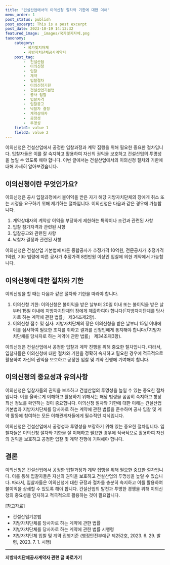 ```yaml
---
title: "건설산업에서의 이의신청 절차와 기한에 대한 이해"
menu_order: 1
post_status: publish
post_excerpt: This is a post excerpt
post_date: 2023-10-19 14:13:32
featured_image: _images/국가및지자체.png
taxonomy:
    category:
        - 국가및지자체
        - 지방자치단체공사계약자
    post_tag:
        -  건설산업
        -  이의신청
        -  입찰
        -  계약
        -  입찰절차
        -  이의신청기한
        -  건설산업기본법
        -  공사 입찰
        -  입찰자격
        -  입찰공고
        -  낙찰자 결정
        -  계약상대자
        -  공정성
        -  투명성
    field1: value 1
    field2: value 2
---
```




이의신청은 건설산업에서 공정한 입찰과정과 계약 집행을 위해 필요한 중요한 절차입니다. 입찰자들은 이를 잘 숙지하고 활용하여 자신의 권익을 보호하고 건설산업의 투명성을 높일 수 있도록 해야 합니다. 이번 글에서는 건설산업에서의 이의신청 절차와 기한에 대해 자세히 알아보겠습니다.

## 이의신청이란 무엇인가요?
이의신청은 공사 입찰과정에서 불이익을 받은 자가 해당 지방자치단체의 장에게 취소 또는 시정을 요구하기 위해 제기하는 절차입니다. 이의신청은 다음과 같은 경우에 가능합니다.

1. 계약상대자의 계약상 이익을 부당하게 제한하는 특약이나 조건과 관련된 사항
2. 입찰 참가자격과 관련된 사항
3. 입찰공고와 관련된 사항
4. 낙찰자 결정과 관련된 사항

이의신청은 건설산업 기본법에 따른 종합공사가 추정가격 10억원, 전문공사가 추정가격 1억원, 기타 법령에 따른 공사가 추정가격 8천만원 이상인 입찰에 의한 계약에서 가능합니다.

## 이의신청에 대한 절차와 기한
이의신청을 할 때는 다음과 같은 절차와 기한을 따라야 합니다.

1. 이의신청 기한: 이의신청은 불이익을 받은 날부터 20일 이내 또는 불이익을 받은 날부터 15일 이내에 지방자치단체의 장에게 제출하여야 합니다(「지방자치단체를 당사자로 하는 계약에 관한 법률」 제34조제2항).
2. 이의신청 접수 및 심사: 지방자치단체의 장은 이의신청을 받은 날부터 15일 이내에 이를 심사하여 필요한 조치를 취하고 결과를 신청인에게 통지해야 합니다(「지방자치단체를 당사자로 하는 계약에 관한 법률」 제34조제3항).

이의신청은 건설산업에서 공정한 입찰과 계약 진행을 위해 중요한 절차입니다. 따라서, 입찰자들은 이의신청에 대한 절차와 기한을 정확히 숙지하고 필요한 경우에 적극적으로 활용하여 자신의 권익을 보호하고 공정한 입찰 및 계약 진행에 기여해야 합니다.

## 이의신청의 중요성과 유의사항
이의신청은 입찰자들의 권익을 보호하고 건설산업의 투명성을 높일 수 있는 중요한 절차입니다. 이를 올바르게 이해하고 활용하기 위해서는 해당 법령을 꼼꼼히 숙지하고 항상 최신 정보를 확인하는 것이 중요합니다. 이의신청 절차와 기한에 대한 이해는 건설산업 기본법과 지방자치단체를 당사자로 하는 계약에 관한 법률을 준수하며 공사 입찰 및 계약 활동에 참여하는 모든 이해관계자들에게 필수적인 지식입니다.

이의신청은 건설산업에서 공정성과 투명성을 보장하기 위해 있는 중요한 절차입니다. 입찰자들은 이의신청 절차와 기한을 잘 이해하고 필요한 경우에 적극적으로 활용하여 자신의 권익을 보호하고 공정한 입찰 및 계약 진행에 기여해야 합니다.

## 결론
이의신청은 건설산업에서 공정한 입찰과정과 계약 집행을 위해 필요한 중요한 절차입니다. 이를 통해 입찰자들은 자신의 권익을 보호하고 건설산업의 투명성을 높일 수 있습니다. 따라서, 입찰자들은 이의신청에 대한 규정과 절차를 충분히 숙지하고 이를 활용하여 불이익을 상쇄할 수 있도록 해야 합니다. 건설산업의 발전과 투명한 경쟁을 위해 이의신청의 중요성을 인지하고 적극적으로 활용하는 것이 필요합니다.

[참고자료]
- 건설산업기본법
- 지방자치단체를 당사자로 하는 계약에 관한 법률
- 지방자치단체를 당사자로 하는 계약에 관한 법률 시행령
- 지방자치단체 입찰 및 계약 집행기준 (행정안전부예규 제252호, 2023. 6. 29. 발령, 2023. 7. 1. 시행)



<!-- wp:separator -->
<hr class="wp-block-separator has-alpha-channel-opacity"/>
<!-- /wp:separator -->

<!-- wp:group {"backgroundColor":"base","layout":{"type":"constrained"}} -->
<div class="wp-block-group has-base-background-color has-background"><!-- wp:paragraph {"align":"center","fontSize":"large"} -->
<p class="has-text-align-center has-large-font-size"><strong>지방자치단체공사계약자 관련 글 바로가기</strong></p>
<!-- /wp:paragraph -->


<!-- wp:latest-posts
{"categories":[{"id":7140,"count":19,"description":"","link":"https://uknowlaw.com/category/%ec%a7%80%eb%b0%a9%ec%9e%90%ec%b9%98%eb%8b%a8%ec%b2%b4%ea%b3%b5%ec%82%ac%ea%b3%84%ec%95%bd%ec%9e%90/","name":"지방자치단체공사계약자","slug":"지방자치단체공사계약자","taxonomy":"category","parent":0,"meta":[],"_links":{"self":[{"href":"https://uknowlaw.com/wp-json/wp/v2/categories/7140"}],"collection":[{"href":"https://uknowlaw.com/wp-json/wp/v2/categories"}],"about":[{"href":"https://uknowlaw.com/wp-json/wp/v2/taxonomies/category"}],"wp:post_type":[{"href":"https://uknowlaw.com/wp-json/wp/v2/posts?categories=7140"}],"curies":[{"name":"wp","href":"https://api.w.org/{rel}","templated":true}]}}],"postsToShow":100,"excerptLength":28,"postLayout":"grid","columns":2,"featuredImageAlign":"left","featuredImageSizeSlug":"large","fontSize":"medium"} /--></div>
<!-- /wp:group -->